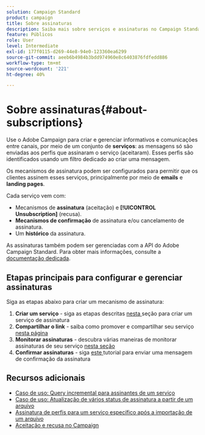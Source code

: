 ```yaml
---
solution: Campaign Standard
product: campaign
title: Sobre assinaturas
description: Saiba mais sobre serviços e assinaturas no Campaign Standard.
feature: Públicos
role: User
level: Intermediate
exl-id: 177f0115-d269-44e8-94e0-123360ea6299
source-git-commit: aeeb6b4984b3bdd974960e8c6403876fdfedd886
workflow-type: tm+mt
source-wordcount: '221'
ht-degree: 40%

---
```


# Sobre assinaturas{#about-subscriptions}

Use o Adobe Campaign para criar e gerenciar informativos e comunicações entre canais, por meio de um conjunto de **serviços**: as mensagens só são enviadas aos perfis que assinaram o serviço (aceitaram). Esses perfis são identificados usando um filtro dedicado ao criar uma mensagem.

Os mecanismos de assinatura podem ser configurados para permitir que os clientes assinem esses serviços, principalmente por meio de **emails** e **landing pages**.

Cada serviço vem com:

* Mecanismos de **assinatura** (aceitação) e **[!UICONTROL Unsubscription]** (recusa).
* **Mecanismos de confirmação** de assinatura e/ou cancelamento de assinatura.
* Um **histórico** da assinatura.

As assinaturas também podem ser gerenciadas com a API do Adobe Campaign Standard. Para obter mais informações, consulte a [documentação dedicada](../../api/using/creating-a-service.md).

## Etapas principais para configurar e gerenciar assinaturas

Siga as etapas abaixo para criar um mecanismo de assinatura:

1. **Criar um serviço**  - siga as etapas descritas  [nesta ](../../audiences/using/creating-a-service.md) seção para criar um serviço de assinatura
1. **Compartilhar o link**  - saiba como promover e compartilhar seu serviço  [nesta página](../../audiences/using/promoting-a-service.md)
1. **Monitorar assinaturas**  - descubra várias maneiras de monitorar assinaturas de seu serviço  [nesta seção](../../audiences/using/monitoring-subscriptions.md)
1. **Confirmar assinaturas**  - siga  [este ](../../audiences/using/confirming-subscription-to-a-service.md) tutorial para enviar uma mensagem de confirmação da assinatura

## Recursos adicionais

* [Caso de uso: Query incremental para assinantes de um serviço](../../automating/using/incremental-query-on-subscribers.md)
* [Caso de uso: Atualização de vários status de assinatura a partir de um arquivo](../../automating/using/updating-subscriptions-from-file.md)
* [Assinatura de perfis para um serviço específico após a importação de um arquivo](../../automating/using/subscribing-profiles-from-file.md)
* [Aceitação e recusa no Campaign](../../audiences/using/about-opt-in-and-opt-out-in-campaign.md)
